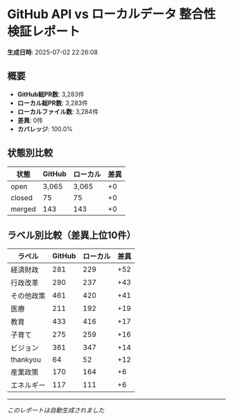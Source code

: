 # GitHub API vs ローカルデータ 整合性検証レポート

**生成日時**: 2025-07-02 22:26:08

## 概要

- **GitHub総PR数**: 3,283件
- **ローカル総PR数**: 3,283件
- **ローカルファイル数**: 3,284件
- **差異**: 0件
- **カバレッジ**: 100.0%

## 状態別比較

| 状態 | GitHub | ローカル | 差異 |
|------|--------|----------|------|
| open | 3,065 | 3,065 | +0 |
| closed | 75 | 75 | +0 |
| merged | 143 | 143 | +0 |

## ラベル別比較（差異上位10件）

| ラベル | GitHub | ローカル | 差異 |
|--------|--------|----------|------|
| 経済財政 | 281 | 229 | +52 |
| 行政改革 | 280 | 237 | +43 |
| その他政策 | 461 | 420 | +41 |
| 医療 | 211 | 192 | +19 |
| 教育 | 433 | 416 | +17 |
| 子育て | 275 | 259 | +16 |
| ビジョン | 361 | 347 | +14 |
| thankyou | 64 | 52 | +12 |
| 産業政策 | 170 | 164 | +6 |
| エネルギー | 117 | 111 | +6 |

---
*このレポートは自動生成されました*